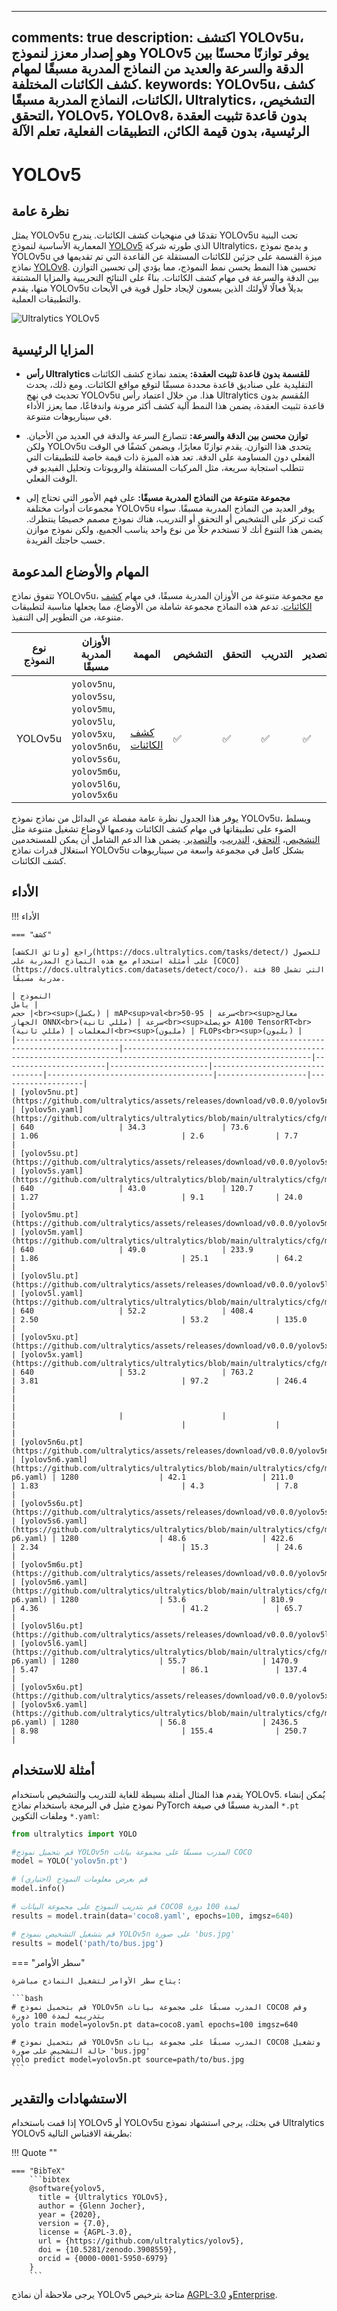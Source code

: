 ______________________________________________________________________

## comments: true description: اكتشف YOLOv5u، وهو إصدار معزز لنموذج YOLOv5 يوفر توازنًا محسنًا بين الدقة والسرعة والعديد من النماذج المدربة مسبقًا لمهام كشف الكائنات المختلفة. keywords: YOLOv5u، كشف الكائنات، النماذج المدربة مسبقًا، Ultralytics، التشخيص، التحقق، YOLOv5، YOLOv8، بدون قاعدة تثبيت العقدة الرئيسية، بدون قيمة الكائن، التطبيقات الفعلية، تعلم الآلة

# YOLOv5

## نظرة عامة

يمثل YOLOv5u تقدمًا في منهجيات كشف الكائنات. يندرج YOLOv5u تحت البنية المعمارية الأساسية لنموذج [YOLOv5](https://github.com/ultralytics/yolov5) الذي طورته شركة Ultralytics، و يدمج نموذج YOLOv5u ميزة القسمة على جزئين للكائنات المستقلة عن القاعدة التي تم تقديمها في نماذج [YOLOv8](yolov8.md). تحسين هذا النمط يحسن نمط النموذج، مما يؤدي إلى تحسين التوازن بين الدقة والسرعة في مهام كشف الكائنات. بناءً على النتائج التجريبية والمزايا المشتقة منها، يقدم YOLOv5u بديلاً فعالًا لأولئك الذين يسعون لإيجاد حلول قوية في الأبحاث والتطبيقات العملية.

![Ultralytics YOLOv5](https://raw.githubusercontent.com/ultralytics/assets/main/yolov5/v70/splash.png)

## المزايا الرئيسية

- **رأس Ultralytics للقسمة بدون قاعدة تثبيت العقدة:** يعتمد نماذج كشف الكائنات التقليدية على صناديق قاعدة محددة مسبقًا لتوقع مواقع الكائنات. ومع ذلك، يحدث تحديث في نهج YOLOv5u هذا. من خلال اعتماد رأس Ultralytics المُقسم بدون قاعدة تثبيت العقدة، يضمن هذا النمط آلية كشف أكثر مرونة واندفاعًا، مما يعزز الأداء في سيناريوهات متنوعة.

- **توازن محسن بين الدقة والسرعة:** تتصارع السرعة والدقة في العديد من الأحيان. ولكن YOLOv5u يتحدى هذا التوازن. يقدم توازنًا معايرًا، ويضمن كشفًا في الوقت الفعلي دون المساومة على الدقة. تعد هذه الميزة ذات قيمة خاصة للتطبيقات التي تتطلب استجابة سريعة، مثل المركبات المستقلة والروبوتات وتحليل الفيديو في الوقت الفعلي.

- **مجموعة متنوعة من النماذج المدربة مسبقًا:** على فهم الأمور التي تحتاج إلى مجموعات أدوات مختلفة YOLOv5u يوفر العديد من النماذج المدربة مسبقًا. سواء كنت تركز على التشخيص أو التحقق أو التدريب، هناك نموذج مصمم خصيصًا ينتظرك. يضمن هذا التنوع أنك لا تستخدم حلاً من نوع واحد يناسب الجميع، ولكن نموذج موازن حسب حاجتك الفريدة.

## المهام والأوضاع المدعومة

تتفوق نماذج YOLOv5u، مع مجموعة متنوعة من الأوزان المدربة مسبقًا، في مهام [كشف الكائنات](../tasks/detect.md). تدعم هذه النماذج مجموعة شاملة من الأوضاع، مما يجعلها مناسبة لتطبيقات متنوعة، من التطوير إلى التنفيذ.

| نوع النموذج | الأوزان المدربة مسبقًا                                                                                                      | المهمة                             | التشخيص | التحقق | التدريب | التصدير |
| ----------- | --------------------------------------------------------------------------------------------------------------------------- | ---------------------------------- | ------- | ------ | ------- | ------- |
| YOLOv5u     | `yolov5nu`, `yolov5su`, `yolov5mu`, `yolov5lu`, `yolov5xu`, `yolov5n6u`, `yolov5s6u`, `yolov5m6u`, `yolov5l6u`, `yolov5x6u` | [كشف الكائنات](../tasks/detect.md) | ✅       | ✅      | ✅       | ✅       |

يوفر هذا الجدول نظرة عامة مفصلة عن البدائل من نماذج نموذج YOLOv5u، ويسلط الضوء على تطبيقاتها في مهام كشف الكائنات ودعمها لأوضاع تشغيل متنوعة مثل [التشخيص](../modes/predict.md)، [التحقق](../modes/val.md)، [التدريب](../modes/train.md)، و[التصدير](../modes/export.md). يضمن هذا الدعم الشامل أن يمكن للمستخدمين استغلال قدرات نماذج YOLOv5u بشكل كامل في مجموعة واسعة من سيناريوهات كشف الكائنات.

## الأداء

!!! الأداء

```
=== "كشف"

راجع [وثائق الكشف](https://docs.ultralytics.com/tasks/detect/) للحصول على أمثلة استخدام مع هذه النماذج المدربة على [COCO](https://docs.ultralytics.com/datasets/detect/coco/)، التي تشمل 80 فئة مدربة مسبقًا.

| النموذج                                                                                      | يامل                                                                                                           | حجم<br><sup>(بكسل) | mAP<sup>val<br>50-95 | سرعة<br><sup>معالج الجهاز ONNX<br>(مللي ثانية) | سرعة<br><sup>حويصلة A100 TensorRT<br>(مللي ثانية) | المعلمات<br><sup>(مليون) | FLOPs<br><sup>(بليون) |
|---------------------------------------------------------------------------------------------|----------------------------------------------------------------------------------------------------------------|-----------------------|----------------------|--------------------------------|-------------------------------------|--------------------|-------------------|
| [yolov5nu.pt](https://github.com/ultralytics/assets/releases/download/v0.0.0/yolov5nu.pt)   | [yolov5n.yaml](https://github.com/ultralytics/ultralytics/blob/main/ultralytics/cfg/models/v5/yolov5.yaml)     | 640                   | 34.3                 | 73.6                           | 1.06                                | 2.6                | 7.7               |
| [yolov5su.pt](https://github.com/ultralytics/assets/releases/download/v0.0.0/yolov5su.pt)   | [yolov5s.yaml](https://github.com/ultralytics/ultralytics/blob/main/ultralytics/cfg/models/v5/yolov5.yaml)     | 640                   | 43.0                 | 120.7                          | 1.27                                | 9.1                | 24.0              |
| [yolov5mu.pt](https://github.com/ultralytics/assets/releases/download/v0.0.0/yolov5mu.pt)   | [yolov5m.yaml](https://github.com/ultralytics/ultralytics/blob/main/ultralytics/cfg/models/v5/yolov5.yaml)     | 640                   | 49.0                 | 233.9                          | 1.86                                | 25.1               | 64.2              |
| [yolov5lu.pt](https://github.com/ultralytics/assets/releases/download/v0.0.0/yolov5lu.pt)   | [yolov5l.yaml](https://github.com/ultralytics/ultralytics/blob/main/ultralytics/cfg/models/v5/yolov5.yaml)     | 640                   | 52.2                 | 408.4                          | 2.50                                | 53.2               | 135.0             |
| [yolov5xu.pt](https://github.com/ultralytics/assets/releases/download/v0.0.0/yolov5xu.pt)   | [yolov5x.yaml](https://github.com/ultralytics/ultralytics/blob/main/ultralytics/cfg/models/v5/yolov5.yaml)     | 640                   | 53.2                 | 763.2                          | 3.81                                | 97.2               | 246.4             |
|                                                                                             |                                                                                                                |                       |                      |                                |                                     |                    |                   |
| [yolov5n6u.pt](https://github.com/ultralytics/assets/releases/download/v0.0.0/yolov5n6u.pt) | [yolov5n6.yaml](https://github.com/ultralytics/ultralytics/blob/main/ultralytics/cfg/models/v5/yolov5-p6.yaml) | 1280                  | 42.1                 | 211.0                          | 1.83                                | 4.3                | 7.8               |
| [yolov5s6u.pt](https://github.com/ultralytics/assets/releases/download/v0.0.0/yolov5s6u.pt) | [yolov5s6.yaml](https://github.com/ultralytics/ultralytics/blob/main/ultralytics/cfg/models/v5/yolov5-p6.yaml) | 1280                  | 48.6                 | 422.6                          | 2.34                                | 15.3               | 24.6              |
| [yolov5m6u.pt](https://github.com/ultralytics/assets/releases/download/v0.0.0/yolov5m6u.pt) | [yolov5m6.yaml](https://github.com/ultralytics/ultralytics/blob/main/ultralytics/cfg/models/v5/yolov5-p6.yaml) | 1280                  | 53.6                 | 810.9                          | 4.36                                | 41.2               | 65.7              |
| [yolov5l6u.pt](https://github.com/ultralytics/assets/releases/download/v0.0.0/yolov5l6u.pt) | [yolov5l6.yaml](https://github.com/ultralytics/ultralytics/blob/main/ultralytics/cfg/models/v5/yolov5-p6.yaml) | 1280                  | 55.7                 | 1470.9                         | 5.47                                | 86.1               | 137.4             |
| [yolov5x6u.pt](https://github.com/ultralytics/assets/releases/download/v0.0.0/yolov5x6u.pt) | [yolov5x6.yaml](https://github.com/ultralytics/ultralytics/blob/main/ultralytics/cfg/models/v5/yolov5-p6.yaml) | 1280                  | 56.8                 | 2436.5                         | 8.98                                | 155.4              | 250.7             |
```

## أمثلة للاستخدام

يقدم هذا المثال أمثلة بسيطة للغاية للتدريب والتشخيص باستخدام YOLOv5. يُمكن إنشاء نموذج مثيل في البرمجة باستخدام نماذج PyTorch المدربة مسبقًا في صيغة `*.pt` وملفات التكوين `*.yaml`:

```python
from ultralytics import YOLO

#قم بتحميل نموذج YOLOv5n المدرب مسبقًا على مجموعة بيانات COCO
model = YOLO('yolov5n.pt')

# قم بعرض معلومات النموذج (اختياري)
model.info()

# قم بتدريب النموذج على مجموعة البيانات COCO8 لمدة 100 دورة
results = model.train(data='coco8.yaml', epochs=100, imgsz=640)

# قم بتشغيل التشخيص بنموذج YOLOv5n على صورة 'bus.jpg'
results = model('path/to/bus.jpg')
```

=== "سطر الأوامر"

````
يتاح سطر الأوامر لتشغيل النماذج مباشرة:

```bash
# قم بتحميل نموذج YOLOv5n المدرب مسبقًا على مجموعة بيانات COCO8 وقم بتدريبه لمدة 100 دورة
yolo train model=yolov5n.pt data=coco8.yaml epochs=100 imgsz=640

# قم بتحميل نموذج YOLOv5n المدرب مسبقًا على مجموعة بيانات COCO8 وتشغيل حالة التشخيص على صورة 'bus.jpg'
yolo predict model=yolov5n.pt source=path/to/bus.jpg
```
````

## الاستشهادات والتقدير

إذا قمت باستخدام YOLOv5 أو YOLOv5u في بحثك، يرجى استشهاد نموذج Ultralytics YOLOv5 بطريقة الاقتباس التالية:

!!! Quote ""

````
=== "BibTeX"
    ```bibtex
    @software{yolov5,
      title = {Ultralytics YOLOv5},
      author = {Glenn Jocher},
      year = {2020},
      version = {7.0},
      license = {AGPL-3.0},
      url = {https://github.com/ultralytics/yolov5},
      doi = {10.5281/zenodo.3908559},
      orcid = {0000-0001-5950-6979}
    }
    ```
````

يرجى ملاحظة أن نماذج YOLOv5 متاحة بترخيص [AGPL-3.0](https://github.com/ultralytics/ultralytics/blob/main/LICENSE) و[Enterprise](https://ultralytics.com/license).
